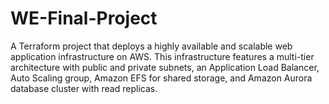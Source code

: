 # WE-Final-Project
A Terraform project that deploys a highly available and scalable web application infrastructure on AWS. This infrastructure features a multi-tier architecture with public and private subnets, an Application Load Balancer, Auto Scaling group, Amazon EFS for shared storage, and Amazon Aurora database cluster with read replicas.

